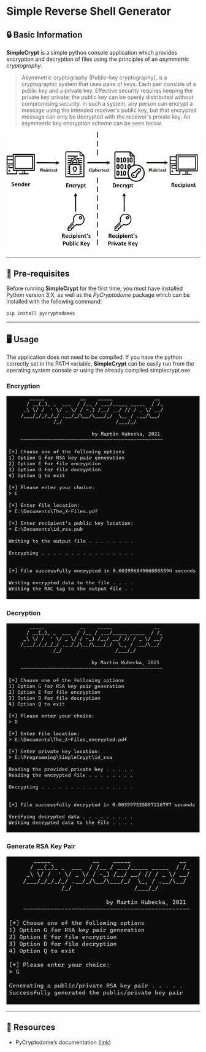 # Simple Reverse Shell Generator

## :lock: Basic Information

**SimpleCrypt** is a simple python console application which provides encryption and decryption of files using the principles of an *asymmetric cryptography*.

> Asymmetric cryptography (Public-key cryptography), is a cryptographic system that uses pairs of keys. Each pair consists of a public key and a private key. Effective security requires keeping the private key private; the public key can be openly distributed without compromising security. In such a system, any person can encrypt a message using the intended receiver's public key, but that encrypted message can only be decrypted with the receiver's private key. An asymmetric key encryption scheme can be seen below.

<p align="center">
<img src="https://github.com/martinkubecka/SimpleCrypt/blob/main/images/public_key_cryptography.png" alt="Public Key Cryptography">
</p>

---
## :toolbox: Pre-requisites

Before running **SimpleCrypt** for the first time, you must have installed Python version 3.X, as well as the *PyCryptodome* package which can be installed with the following command:

```cmd
pip install pycryptodomex
```

---
## :desktop_computer: Usage

The application does not need to be compiled. If you have the python correctly set in the PATH variable, **SimpleCrypt** can be easily run from the operating system console or using the already compiled simplecrypt.exe.

### Encryption

<p align="center">
<img src="https://github.com/martinkubecka/SimpleCrypt/blob/main/images/enc.png" alt="Encryption">
</p>

### Decryption

<p align="center">
<img src="https://github.com/martinkubecka/SimpleCrypt/blob/main/images/dec.png" alt="Decryption">
</p>

### Generate RSA Key Pair

<p align="center">
<img src="https://github.com/martinkubecka/SimpleCrypt/blob/main/images/key_pair_gen.png" alt="Generate RSA Key Pair">
</p>

---
## :open_file_folder: Resources

- PyCryptodome’s documentation ([link](https://pycryptodome.readthedocs.io/en/latest/))
